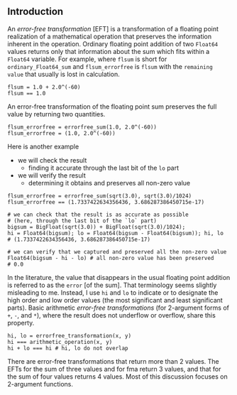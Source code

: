 ## Introduction

An _error-free transformation_ [EFT] is a transformation of a floating point realization of a mathematical operation that preserves the information inherent in the operation.  Ordinary floating point addition of two `Float64` values returns only that information about the sum which fits within a `Float64` variable.  For example, where `flsum` is short for `ordinary_Float64_sum` and `flsum_errorfree` is `flsum` with the `remaining value` that usually is lost in calculation.
```
flsum = 1.0 + 2.0^(-60)
flsum == 1.0
```
An error-free transformation of the floating point sum preserves the full value by returning two quantities.
```
flsum_errorfree = errorfree_sum(1.0, 2.0^(-60))
flsum_errorfree = (1.0, 2.0^(-60))
```
Here is another example
- we will check the result
    - finding it accurate through the last bit of the `lo` part
- we will verify the result
    - determining it obtains and preserves all non-zero value
```
flsum_errorfree = errorfree_sum(sqrt(3.0), sqrt(3.0)/1024)
flsum_errorfree == (1.7337422634356436, 3.686287386450715e-17)

# we can check that the result is as accurate as possible
# (here, through the last bit of the `lo` part) 
bigsum = BigFloat(sqrt(3.0)) + BigFloat(sqrt(3.0)/1024);
hi = Float64(bigsum); lo = Float64(bigsum - Float64(bigsum)); hi, lo
# (1.7337422634356436, 3.686287386450715e-17)

# we can verify that we captured and preserved all the non-zero value
Float64(bigsum - hi - lo) # all non-zero value has been preserved
# 0.0
```
In the literature, the value that disappears in the usual floating point addition is referred to as the `error` [of the sum].  That terminology seems slightly misleading to me. Instead, I use `hi` and `lo` to indicate or to designate the high order and low order values (the most significant and least significant parts). Basic arithmetic _error-free transformations_ (for 2-argument forms of `+`, `-`, and `*`), where the result does not underflow or overflow, share this property.
```
hi, lo = errorfree_transformation(x, y)
hi === arithmetic_operation(x, y)
hi + lo === hi # hi, lo do not overlap
```
There are error-free transformations that return more than 2 values.  The EFTs for the sum of three values and for fma return 3 values, and  that for the sum of four values returns 4 values.  Most of this discussion focuses on 2-argument functions.



